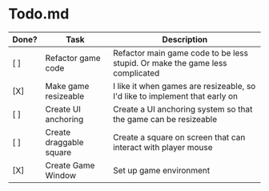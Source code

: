 # Todo.md

| Done? | Task                    | Description                                                                 |
| ----- | ----------------------- | --------------------------------------------------------------------------- |
| [ ] | Refactor game code | Refactor main game code to be less stupid. Or make the game less complicated |
| [X]   | Make game resizeable    | I like it when games are resizeable, so I'd like to implement that early on |
| [ ]   | Create UI anchoring     | Create a UI anchoring system so that the game can be resizeable             |
| [ ]   | Create draggable square | Create a square on screen that can interact with player mouse               |
| [X]   | Create Game Window      | Set up game environment                                                     |
